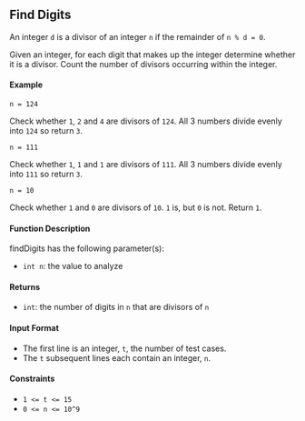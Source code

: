 ## Find Digits

An integer `d` is a divisor of an integer `n` if the remainder of `n % d = 0`.

Given an integer, for each digit that makes up the integer determine whether it is a divisor. Count the number of divisors occurring within the integer.

#### Example

`n = 124`

Check whether `1`, `2` and `4` are divisors of `124`. All 3 numbers divide evenly into `124` so return `3`.

`n = 111`

Check whether `1`, `1` and `1` are divisors of `111`. All 3 numbers divide evenly into `111` so return `3`.

`n = 10`

Check whether `1` and `0` are divisors of `10`. `1` is, but `0` is not. Return `1`.

#### Function Description

findDigits has the following parameter(s):

- `int n`: the value to analyze

#### Returns

- `int`: the number of digits in `n` that are divisors of `n`

#### Input Format

- The first line is an integer, `t`, the number of test cases.
- The `t` subsequent lines each contain an integer, `n`.

#### Constraints

- `1 <= t <= 15`
- `0 <= n <= 10^9`
